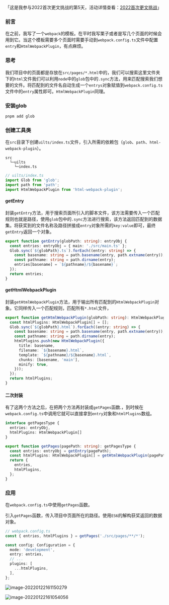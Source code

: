 「这是我参与2022首次更文挑战的第5天，活动详情查看：[2022首次更文挑战](https://juejin.cn/post/7052884569032392740)」

### 前言

在之前，我写了一个`webpack`的模板。在平时我写栗子或者是写几个页面的时候会用到它。当这个模板需要多个页面时需要手动到`webpack.config.ts`文件中配置`entry`和`HtmlWebpackPlugin`，有点麻烦。

### 思考

我们项目中的页面都是存放在`src/pages/*.html`中的，我们可以搜索这里文件夹下的`html`文件我们可以利用`node`中的`glob`包中的`.sync`方法，用来匹配搜索我们想要的文件。将匹配到的文件名自动生成一个`entrys`对象赋值到`webpack.config.ts`文件中的`entry`属性即可。`HtmlWebpackPlugin`同理。

### 安装glob

```bash
pnpm add glob
```

### 创建工具类

在`src`目录下创建`uilts/index.ts`文件，引入所需的依赖包（`glob`、`path`、`html-webpack-plugin`）。

```
src
  └─uilts
  	└─index.ts
```

```typescript
// uilts/index.ts
import Glob from 'glob';
import path from 'path';
import HtmlWebpackPlugin from 'html-webpack-plugin';
```

#### getEntry

封装`getEntry`方法，用于搜索页面所引入的脚本文件，该方法需要传入一个匹配规则也就是路径，使用`glob`包中的`.sync`方法进行搜索，该方法返回匹配到的数据集。将获奖到的文件名称及路径拼接成`entry`对象所需的`key:value`即可，最终`getEntry`返回一个对象。

```typescript
export function getEntry(globPath: string): entryObj {
  const entries: entryObj = { main: './src/main.ts' };
  Glob.sync(`${globPath}.ts`).forEach((entry: string) => {
    const basename: string = path.basename(entry, path.extname(entry));
    const pathname: string = path.dirname(entry);
    entries[basename] = `${pathname}/${basename}`;
  });
  return entries;
}
```

#### getHtmlWebpackPlugin

封装`getHtmlWebpackPlugin`方法，用于输出所有匹配到的`HtmlWebpackPlugin`对象。它同样传入一个匹配规则，匹配所有`*.html`文件，

```typescript
export function getHtmlWebpackPlugin(globPath: string): HtmlWebpackPlugin[] {
  const htmlPlugins: HtmlWebpackPlugin[] = [];
  Glob.sync(`${globPath}.html`).forEach((entry: string) => {
    const basename: string = path.basename(entry, path.extname(entry));
    const pathname: string = path.dirname(entry);
    htmlPlugins.push(new HtmlWebpackPlugin({
      title: basename,
      filename: `${basename}.html`,
      template: `${pathname}/${basename}.html`,
      chunks: [basename, 'main'],
      minify: true,
    }));
  });
  return htmlPlugins;
}
```

#### 二次封装

有了这两个方法之后，在把两个方法再封装成`getPages`函数.，到时候在`webpack.config.ts`中调用它就可以直接拿到`entry`对象和`htmlPlugins`数组。

```typescript
interface getPagesType {
  entries: entryObj,
  htmlPlugins: HtmlWebpackPlugin[]
}

export function getPages(pagePath: string): getPagesType {
  const entries: entryObj = getEntry(pagePath);
  const htmlPlugins: HtmlWebpackPlugin[] = getHtmlWebpackPlugin(pagePath);
  return {
    entries,
    htmlPlugins,
  };
}
```

### 应用

在`webpack.config.ts`中使用`getPages`函数。

 引入`getPages`函数，传入项目中页面所在的路径。使用`ES6`的解构获奖返回的数据对象。

```typescript
// webpack.config.ts
const { entries, htmlPlugins } = getPages('./src/pages/**/*');

const config: Configuration = {
  mode: 'development',
  entry: entries,
  // ...
  plugins: [
    ...htmlPlugins,
  ],
};
```

![image-20220122161150279](https://raw.githubusercontent.com/QC2168/note-img/main/202201221612253.png)

![image-20220122161054056](https://raw.githubusercontent.com/QC2168/note-img/main/202201221610125.png)
